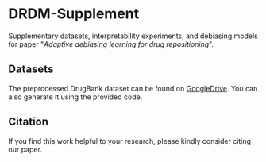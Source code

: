 # DRDM-Supplement
Supplementary datasets, interpretability experiments, and debiasing models for paper "_Adaptive debiasing learning for drug repositioning_".

## Datasets

The preprocessed DrugBank dataset can be found on [GoogleDrive](https://drive.google.com/drive/folders/1Pas5aUVyCqzCB0ayoQIggu1Cebue39sP?usp=sharing). You can also generate it using the provided code.

## Citation
If you find this work helpful to your research, please kindly consider citing our paper.
